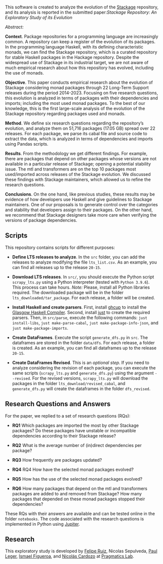 
This software is created to analyze the evolution of the [Stackage](https://www.stackage.org) repository, and its analysis is reported in the submitted paper:_Stackage Repository: An Exploratory Study of its Evolution_
 
_Abstract:_  

**Context**. Package repositories for a programming language are increasingly common. A repository can keep a register of the evolution of its packages. In the programming language Haskell, with its defining characteristic monads, we can find the Stackage repository, which is a curated repository for stable Haskell packages in the Hackage repository. Despite the widespread use of Stackage in its industrial target, we are not aware of much empirical research about how this repository has evolved, including the use of monads.

**Objective**. This paper conducts empirical research about the evolution of Stackage considering monad packages through 22 Long-Term Support releases during the period 2014-2023. Focusing on five research questions, this evolution is analyzed in terms of packages with their dependencies and imports; including the most used monad packages. To the best of our knowledge, this is the first large-scale analysis of the evolution of the Stackage repository regarding packages used and monads.

**Method**. We define six research questions regarding the repository’s evolution, and analyze them on 51,716 packages (17.05 GB) spread over 22 releases. For each package, we parse its cabal file and source code to extract the data, which is analyzed in terms of dependencies and imports using Pandas scripts.

**Results**. From the methodology we get different findings. For example, there are packages that depend on other packages whose versions are not available in a particular release of Stackage; opening a potential stability issue. The mtl and transformers are on the top 10 packages most used/imported across releases of the Stackage evolution. We discussed these findings with Stackage maintainers, which allowed us to refine the research questions.

**Conclusions**. On the one hand, like previous studies, these results may be evidence of how developers use Haskell and give guidelines to Stackage maintainers. One of our proposals is to generate control over the categories and stability that developers assign to their packages. On the other hand, we recommend that Stackage designers take more care when verifying the versions of package dependencies.


## Scripts

This repository contains scripts for different purposes:

* **Define LTS releases to analyze**. In the ``src`` folder, you can add the releases to analyze modifying the file ``lts_list.csv``. As an example, you can find all releases up to the release ``20-15``. 

* **Download LTS releases**. In ``src/``, you should execute the Python script ``scrapy_lts.py`` using a Python interpreter (tested with ``Python 3.9.6``). This process can take hours. _Note:_ Please, install all Python libraries required. The downloaded package will be in the folder ``lts_downloaded/tar_package``. For each release, a folder will be created.      

* **Install Haskell and create parsers**. First, install [ghcup](https://www.haskell.org/ghcup/install/) to install the [Glasgow Haskell Compiler](https://www.haskell.org/ghc/). Second, install [just](https://just.systems/) to create the required parsers. Then, in ``src/parse``, execute the following commands: ``just install-libs``, ``just make-parse-cabal``, ``just make-package-info-json``, and ``just make-package-imports``.

* **Create DataFrames**. Execute the script ``generate_dfs.py`` in ``src``. The dataframes are stored in the folder ``data/dfs``. For each release, a folder is created. As an example, you can find all dataframes up to the release ``20-15``.

* **Create DataFrames Revised**. This is an _optional step_. If you need to analyze considering the revision of each package, you can execute the same scripts (``scrapy_lts.py`` and ``generate_dfs.py``) using the argument ``--revised``. For the revised versions, ``scrapy_lts.py`` will download the packages in the folder ``lts_download/revised_cabal``, and ``generate_dfs.py`` will create the dataframes in the folder ``dfs_revised``.  

## Research Questions and Answers

For the paper, we replied to a set of research questions (RQs):      

* **RQ1** Which packages are imported the most by other Stackage packages? Do these packages have unstable or incompatible dependencies according to their Stackage release?

* **RQ2**  What is the average number of (in)direct dependencies per package?

* **RQ3** How frequently are packages updated?

* **RQ4** RQ4 How have the selected monad packages evolved?
  
* **RQ5**  How has the use of the selected monad packages evolved?
  
* **RQ6**  How many packages that depend on the mtl and transformers packages are added to and removed from Stackage? How many packages that depended on these monad packages stopped their dependencies?

These RQs with their answers are available and can be tested online in the folder ``notebooks``. The code associated with the research questions is implemented in Python using [Jupiter](https://jupyter.org/).

## Research

This exploratory study is developed by [Felipe Ruiz](https://github.com/fruizrob), Nicolas Sepulveda, [Paul Leger](http://pleger.cl), [Ismael Figueroa](https://ifigueroap.github.io/), and [Nicolás Cardozo](https://github.com/ncardozo) at [Pragmatics Lab](http://pragmaticslab.com). 



